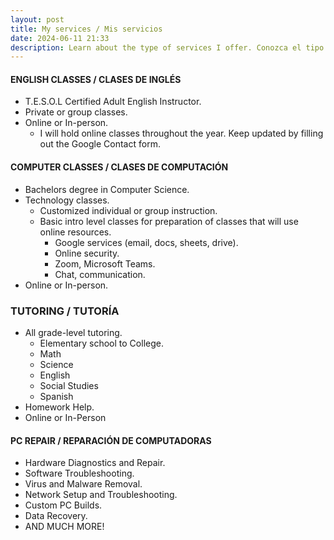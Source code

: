 ```yaml
---
layout: post
title: My services / Mis servicios
date: 2024-06-11 21:33
description: Learn about the type of services I offer. Conozca el tipo de servicios que ofrezco.
---
```


#### ENGLISH CLASSES / CLASES DE INGLÉS
- T.E.S.O.L Certified Adult English Instructor.
- Private or group classes.
- Online or In-person. 
  - I will hold online classes throughout the year. Keep updated by filling out the Google Contact form.

#### COMPUTER CLASSES / CLASES DE COMPUTACIÓN
- Bachelors degree in Computer Science.
- Technology classes.
  - Customized individual or group instruction.
  - Basic intro level classes for preparation of classes that will use online resources.
    - Google services (email, docs, sheets, drive).
    - Online security.
    - Zoom, Microsoft Teams.
    - Chat, communication.
- Online or In-person.

### TUTORING / TUTORÍA
- All grade-level tutoring.
  - Elementary school to College.
  - Math
  - Science
  - English
  - Social Studies
  - Spanish
- Homework Help.
- Online or In-Person

#### PC REPAIR / REPARACIÓN DE COMPUTADORAS
- Hardware Diagnostics and Repair.
- Software Troubleshooting.
- Virus and Malware Removal.
- Network Setup and Troubleshooting.
- Custom PC Builds.
- Data Recovery.
- AND MUCH MORE!
